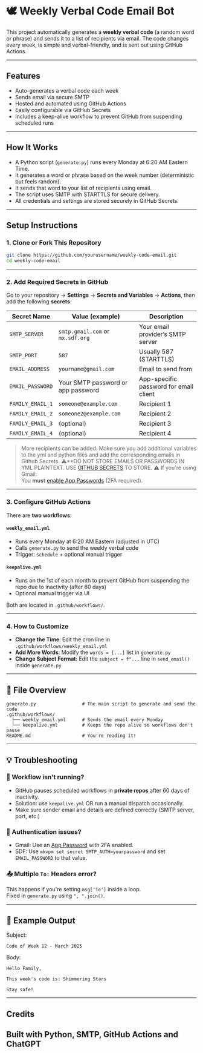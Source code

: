 # 🕊️ Weekly Verbal Code Email Bot

This project automatically generates a **weekly verbal code** (a random word or phrase) and sends it to a list of recipients via email. The code changes every week, is simple and verbal-friendly, and is sent out using GitHub Actions.

---

## Features

- Auto-generates a verbal code each week
- Sends email via secure SMTP
- Hosted and automated using GitHub Actions
- Easily configurable via GitHub Secrets
- Includes a keep-alive workflow to prevent GitHub from suspending scheduled runs

---

## How It Works

- A Python script (`generate.py`) runs every Monday at 6:20 AM Eastern Time.
- It generates a word or phrase based on the week number (deterministic but feels random).
- It sends that word to your list of recipients using email.
- The script uses SMTP with STARTTLS for secure delivery.
- All credentials and settings are stored securely in GitHub Secrets.

---

## Setup Instructions

### 1. **Clone or Fork This Repository**

```bash
git clone https://github.com/yourusername/weekly-code-email.git
cd weekly-code-email
```

---

### 2. **Add Required Secrets in GitHub**

Go to your repository → **Settings** → **Secrets and Variables** → **Actions**, then add the following **secrets**:

| Secret Name        | Value (example)                     | Description                                 |
|--------------------|-------------------------------------|---------------------------------------------|
| `SMTP_SERVER`      | `smtp.gmail.com` or `mx.sdf.org`    | Your email provider’s SMTP server           |
| `SMTP_PORT`        | `587`                               | Usually 587 (STARTTLS)                      |
| `EMAIL_ADDRESS`    | `yourname@gmail.com` | Email to send from               |
| `EMAIL_PASSWORD`   | Your SMTP password or app password  | App-specific password for email client      |
| `FAMILY_EMAIL_1`   | `someone@example.com`               | Recipient 1                                 |
| `FAMILY_EMAIL_2`   | `someone2@example.com`              | Recipient 2                                 |
| `FAMILY_EMAIL_3`   | (optional)                          | Recipient 3                                 |
| `FAMILY_EMAIL_4`   | (optional)                          | Recipient 4                                 |

> More recipients can be added. Make sure you add additional variables to the yml and python files and add the corresponding emails in Github Secrets.
> ⚠️**DO NOT STORE EMAILS OR PASSWORDS IN YML PLAINTEXT. USE [GITHUB SECRETS](https://docs.github.com/en/actions/security-for-github-actions/security-guides/using-secrets-in-github-actions) TO STORE.
> ⚠️ If you're using Gmail:  
> You **must** [enable App Passwords](https://support.google.com/accounts/answer/185833) (2FA required).  

---

### 3. **Configure GitHub Actions**

There are **two workflows**:

#### `weekly_email.yml`

- Runs every Monday at 6:20 AM Eastern (adjusted in UTC)
- Calls `generate.py` to send the weekly verbal code
- Trigger: `schedule` + optional manual trigger

#### `keepalive.yml`

- Runs on the 1st of each month to prevent GitHub from suspending the repo due to inactivity (after 60 days)
- Optional manual trigger via UI

Both are located in `.github/workflows/`.

---

### 4. **How to Customize**

- **Change the Time**: Edit the cron line in `.github/workflows/weekly_email.yml`
- **Add More Words**: Modify the `words = [...]` list in `generate.py`
- **Change Subject Format**: Edit the `subject = f"...` line in `send_email()` inside `generate.py`

---

## 📎 File Overview

```
generate.py                 # The main script to generate and send the code
.github/workflows/
  ├── weekly_email.yml      # Sends the email every Monday
  └── keepalive.yml         # Keeps the repo alive so workflows don't pause
README.md                   # You're reading it!
```

---

## 💡 Troubleshooting

### 🛑 Workflow isn't running?
- GitHub pauses scheduled workflows in **private repos** after 60 days of inactivity.  
- Solution: use `keepalive.yml` OR run a manual dispatch occasionally.
- Make sure sender email and details are defined correctly (SMTP server, port, etc.)

### 🔐 Authentication issues?
- Gmail: Use an [App Password](https://support.google.com/accounts/answer/185833) with 2FA enabled.
- SDF: Use `mkvpm set secret SMTP_AUTH=yourpassword` and set `EMAIL_PASSWORD` to that value.

### 📤 Multiple `To:` Headers error?
This happens if you're setting `msg['To']` inside a loop.  
Fixed in `generate.py` using `", ".join()`.

---

## 🧙 Example Output

Subject:  
```
Code of Week 12 - March 2025
```

Body:
```
Hello Family,

This week's code is: Shimmering Stars

Stay safe!
```

---

## Credits

Built with Python, SMTP, GitHub Actions and ChatGPT
---

